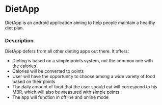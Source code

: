 # DietApp

DietApp is an android application aiming to help people maintain a healthy diet plan.


### Description
DietApp defers from all other dieting apps out there. It offers:
- Dieting is based on a simple points system, not the common one with the calories
- Calories will be converted to points 
- User will have the opportunity to choose among a wide variety of food based on their points
- The daily amount of food that the user should eat will correspond to his MBR, which will also be measured with simple points
- The app will function in offline and online mode
